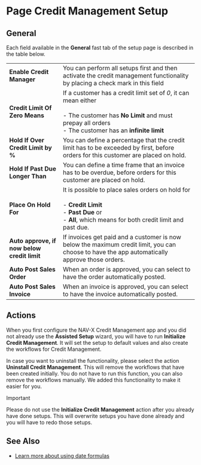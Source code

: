 # Page Credit Management Setup

## General

Each field available in the **General** fast tab of the setup page is described in the table below.

|                                             | |
|---------------------------------------------|-|
| **Enable Credit Manager**                   | You can perform all setups first and then activate the credit management functionality by placing a check mark in this field |
| **Credit Limit Of Zero Means**              | If a customer has a credit limit set of *0*, it can mean either<br><br>- The customer has **No Limit** and must prepay all orders<br>- The customer has an **infinite limit** |
| **Hold If Over Credit Limit by %**          | You can define a percentage that the credit limit has to be exceeded by first, before orders for this customer are placed on hold. |
| **Hold If Past Due Longer Than**            | You can define a time frame that an invoice has to be overdue, before orders for this customer are placed on hold. |
| **Place On Hold For**                       | It is possible to place sales orders on hold for<br><br>- **Credit Limit**<br>- **Past Due** or<br>- **All**, which means for both credit limit and past due. |
| **Auto approve, if now below credit limit** | If invoices get paid and a customer is now below the maximum credit limit, you can choose to have the app automatically approve those orders. |
| **Auto Post Sales Order**                   | When an order is approved, you can select to have the order automatically posted. |
| **Auto Post Sales Invoice**                 | When an invoice is approved, you can select to have the invoice automatically posted. |

## Actions

When you first configure the NAV-X Credit Management app and you did not already use the **Assisted Setup** wizard, you will have to run **Initialize Credit Management**. It will set the setup to default values and also create the workflows for Credit Management.

In case you want to uninstall the functionality, please select the action **Uninstall Credit Management**. This will remove the workflows that have been created initially. You do not have to run this function, you can also remove the workflows manually. We added this functionality to make it easier for you.

> [!IMPORTANT]
> Please do not use the **Initialize Credit Management** action after you already have done setups. This will overwrite setups you have done already and you will have to redo those setups.

## See Also

- [Learn more about using date formulas](https://docs.microsoft.com/en-us/dynamics365/business-central/ui-enter-date-ranges#using-date-formulas)
